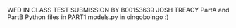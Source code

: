 WFD IN CLASS TEST
SUBMISSION BY B00153639 JOSH TREACY
PartA and PartB Python files in PART1
models.py in oingoboingo
:)
